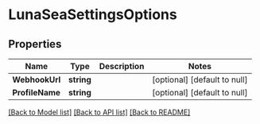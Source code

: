 # LunaSeaSettingsOptions

## Properties
Name | Type | Description | Notes
------------ | ------------- | ------------- | -------------
**WebhookUrl** | **string** |  | [optional] [default to null]
**ProfileName** | **string** |  | [optional] [default to null]

[[Back to Model list]](../README.md#documentation-for-models) [[Back to API list]](../README.md#documentation-for-api-endpoints) [[Back to README]](../README.md)

